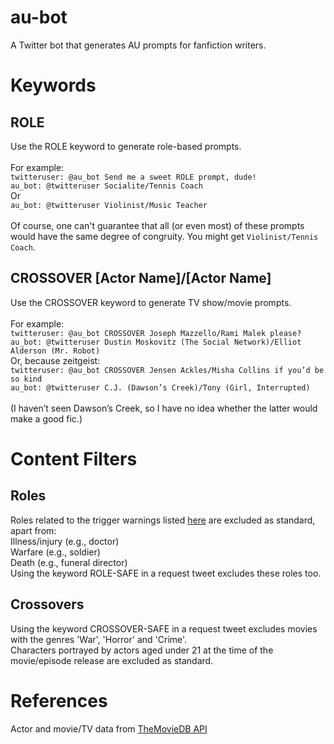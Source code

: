 # au-bot
A Twitter bot that generates AU prompts for fanfiction writers.

# Keywords

## ROLE
Use the ROLE keyword to generate role-based prompts.
<br>
<br>
For example:
<br>
`twitteruser: @au_bot Send me a sweet ROLE prompt, dude!`
<br>
`au_bot: @twitteruser Socialite/Tennis Coach`
<br>
Or
<br>
`au_bot: @twitteruser Violinist/Music Teacher`
<br>
<br>
Of course, one can't guarantee that all (or even most) of these prompts would have the same degree of congruity. You might get `Violinist/Tennis Coach`.

## CROSSOVER [Actor Name]/[Actor Name]
Use the CROSSOVER keyword to generate TV show/movie prompts.
<br>
<br>
For example:
<br>
`twitteruser: @au_bot CROSSOVER Joseph Mazzello/Rami Malek please?`
<br>
`au_bot: @twitteruser Dustin Moskovitz (The Social Network)/Elliot Alderson (Mr. Robot)`
<br>
Or, because zeitgeist:
<br>
`twitteruser: @au_bot CROSSOVER Jensen Ackles/Misha Collins if you’d be so kind`
<br>
`au_bot: @twitteruser C.J. (Dawson’s Creek)/Tony (Girl, Interrupted)`
<br>
<br>
(I haven’t seen Dawson’s Creek, so I have no idea whether the latter would make a good fic.)

# Content Filters

## Roles
Roles related to the trigger warnings listed [here](https://trigger-warnings.tumblr.com/tags) are excluded as standard, apart from:
<br>
Illness/injury (e.g., doctor)
<br>
Warfare (e.g., soldier)
<br>
Death (e.g., funeral director)
<br>
Using the keyword ROLE-SAFE in a request tweet excludes these roles too.

## Crossovers
Using the keyword CROSSOVER-SAFE in a request tweet excludes movies with the genres 'War', 'Horror' and 'Crime'.
<br>
Characters portrayed by actors aged under 21 at the time of the movie/episode release are excluded as standard.

# References
Actor and movie/TV data from [TheMovieDB API](https://developers.themoviedb.org/)
